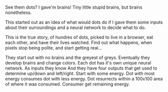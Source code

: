 
See them dots? I gave'm brains! Tiny little stupid brains, but brains nonetheless.

This started out as an idea of what would dots do if I gave them some inputs about their surroundings and a neural network to decide what to do. 

This is the true story, of hundres of dots, picked to live in a browser, eat each other, and have their lives watched. Find out what happens, when pixels stop being polite, and start getting real... 

They start out with no brains and the greyest of greys.
Eventually they develop brains and change colors.
Each dot has it's own unique neural network. As inputs they know
And they have four outputs that get used to determine up/down and left/right.
Start with some energy.
Dot with most energy consumes dot with less energy.
Dot resurrects within a 100x100 area of where it was consumed.
Consumer get remaining energy.